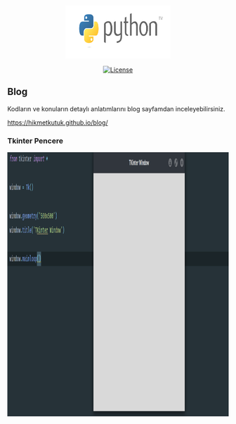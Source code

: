 <p align="center"><img src="/assets/img/python.png" width="240" height="120"></p>

<p align="center">
<a href="https://docs.python.org/3/library/tk.html"><img src="https://poser.pugx.org/laravel/framework/license.svg" alt="License"></a>
</p>


## Blog

Kodların ve konuların detaylı anlatımlarını blog sayfamdan inceleyebilirsiniz.

https://hikmetkutuk.github.io/blog/

### Tkinter Pencere
<p align="center"><img src="/assets/img/tkinter-window.png" width="900" height="600"></p>
